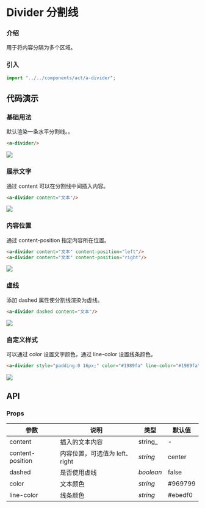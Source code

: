 
# Divider 分割线

### 介绍

用于将内容分隔为多个区域。

### 引入

```js
import "../../components/act/a-divider";
```

## 代码演示

### 基础用法

默认渲染一条水平分割线。。

```html
<a-divider/>
```

![](https://docs.apicloud.com/act/divider/1.png)

### 展示文字

通过 content 可以在分割线中间插入内容。

```html
<a-divider content="文本"/>
```

![](https://docs.apicloud.com/act/divider/2.png)

### 内容位置

通过 content-position 指定内容所在位置。

```html
<a-divider content="文本" content-position="left"/>
<a-divider content="文本" content-position="right"/>
```

![](https://docs.apicloud.com/act/divider/3.png)

### 虚线

添加 dashed 属性使分割线渲染为虚线。

```html
<a-divider dashed content="文本"/>
```

![](https://docs.apicloud.com/act/divider/4.png)

### 自定义样式

可以通过 color 设置文字颜色，通过 line-color 设置线条颜色。

```html
<a-divider style="padding:0 16px;" color="#1989fa" line-color="#1989fa" content="文本"/>
```

![](https://docs.apicloud.com/act/divider/5.png)

## API

### Props

| 参数        | 说明                 | 类型               | 默认值     |
| ----------- | -------------------- | ------------------ | ---------- |
| content     | 插入的文本内容 | string_ |     -    |
| content-position | 内容位置，可选值为 left、right | _string_           | center |
| dashed  | 是否使用虚线   | _boolean_          | false     |
| color | 文本颜色             | _string_           | #969799 |
| line-color | 线条颜色             | _string_           | #ebedf0 |
